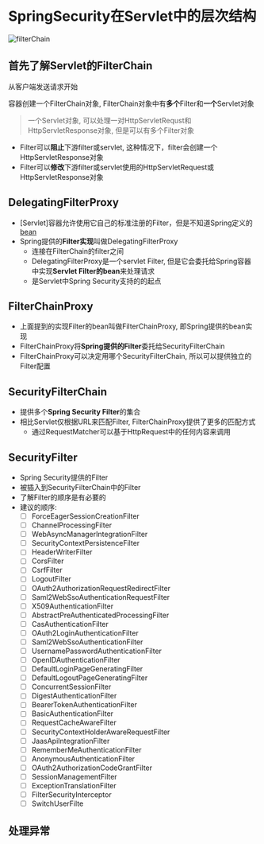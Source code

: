 # SpringSecurity在Servlet中的层次结构 

![filterChain](filterchain.png)

## 首先了解Servlet的FilterChain

从客户端发送请求开始

容器创建一个FilterChain对象, FilterChain对象中有**多个**Filter和**一个**Servlet对象

> 一个Servlet对象, 可以处理一对HttpServletRequst和HttpServletResponse对象, 但是可以有多个Filter对象

- Filter可以**阻止**下游filter或servlet, 这种情况下，filter会创建一个HttpServletResponse对象
- Filter可以**修改**下游filter或servlet使用的HttpServletRequest或HttpServletResponse对象

## DelegatingFilterProxy

- [Servlet]容器允许使用它自己的标准注册的Filter，但是不知道Spring定义的[bean](Spring_Component.md)
- Spring提供的**Filter实现**叫做DelegatingFilterProxy
  - 连接在FilterChain的filter之间
  - DelegatingFilterProxy是一个servlet Filter, 但是它会委托给Spring容器中实现**Servlet Filter的bean**来处理请求
  - 是Servlet中Spring Security支持的的起点

## FilterChainProxy

- 上面提到的实现Filter的bean叫做FilterChainProxy, 即Spring提供的bean实现
- FilterChainProxy将**Spring提供的Filter**委托给SecurityFilterChain
- FilterChainProxy可以决定用哪个SecurityFilterChain, 所以可以提供独立的Filter配置

## SecurityFilterChain

- 提供多个**Spring Security Filter**的集合
- 相比Servlet仅根据URL来匹配Filter, FilterChainProxy提供了更多的匹配方式
  - 通过RequestMatcher可以基于HttpRequest中的任何内容来调用

## SecurityFilter

- Spring Security提供的Filter
- 被插入到SecurityFilterChain中的Filter
- 了解Filter的顺序是有必要的
- 建议的顺序: 
  - [ ] ForceEagerSessionCreationFilter
  - [ ] ChannelProcessingFilter
  - [ ] WebAsyncManagerIntegrationFilter
  - [ ] SecurityContextPersistenceFilter
  - [ ] HeaderWriterFilter
  - [ ] CorsFilter
  - [ ] CsrfFilter
  - [ ] LogoutFilter
  - [ ] OAuth2AuthorizationRequestRedirectFilter
  - [ ] Saml2WebSsoAuthenticationRequestFilter
  - [ ] X509AuthenticationFilter
  - [ ] AbstractPreAuthenticatedProcessingFilter
  - [ ] CasAuthenticationFilter
  - [ ] OAuth2LoginAuthenticationFilter
  - [ ] Saml2WebSsoAuthenticationFilter
  - [ ] UsernamePasswordAuthenticationFilter
  - [ ] OpenIDAuthenticationFilter
  - [ ] DefaultLoginPageGeneratingFilter
  - [ ] DefaultLogoutPageGeneratingFilter
  - [ ] ConcurrentSessionFilter
  - [ ] DigestAuthenticationFilter
  - [ ] BearerTokenAuthenticationFilter
  - [ ] BasicAuthenticationFilter
  - [ ] RequestCacheAwareFilter
  - [ ] SecurityContextHolderAwareRequestFilter
  - [ ] JaasApiIntegrationFilter
  - [ ] RememberMeAuthenticationFilter
  - [ ] AnonymousAuthenticationFilter
  - [ ] OAuth2AuthorizationCodeGrantFilter
  - [ ] SessionManagementFilter
  - [ ] ExceptionTranslationFilter
  - [ ] FilterSecurityInterceptor
  - [ ] SwitchUserFilte

## 处理异常